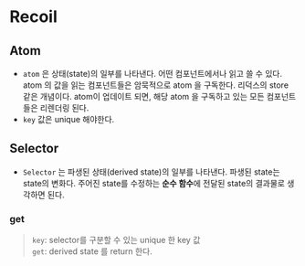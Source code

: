 # Recoil

## Atom

- `atom` 은 상태(state)의 일부를 나타낸다. 어떤 컴포넌트에서나 읽고 쓸 수 있다. atom 의 값을 읽는 컴포넌트들은 암묵적으로 atom 을 구독한다. 리덕스의 store 같은 개념이다. atom이 업데이트 되면, 해당 atom 을 구독하고 있는 모든 컴포넌트들은 리렌더링 된다.
- `key` 값은 unique 해야한다.

## Selector

- `Selector` 는 파생된 상태(derived state)의 일부를 나타낸다. 파생된 state는 state의 변화다. 주어진 state를 수정하는 **순수 함수**에 전달된 state의 결과물로 생각하면 된다.

### get

> `key`: selector를 구분할 수 있는 unique 한 key 값 <br /> `get`: derived state 를 return 한다.
